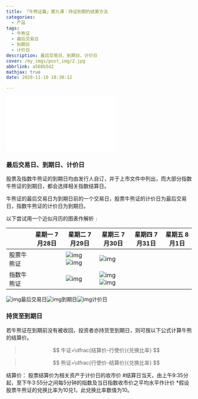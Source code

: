 ```yaml
---
title: 「牛熊证篇」第九课：持证到期的结算方法
categories:
  - 产品
tags:
  - 牛熊证
  - 最后交易日
  - 到期日
  - 计价日
description: 最后交易日、到期日、计价日
cover: /my_imgs/post_img/2.jpg
abbrlink: a568b5d2
mathjax: true
date: 2020-11-10 18:38:12

---
```


<div class="bilibili">
   <iframe src="//player.bilibili.com/player.html?aid=330179905&bvid=BV1YA411j7gz&cid=254456785&page=1" scrolling="no" border="0" frameborder="no" framespacing="0" allowfullscreen="true"> </iframe>
</div>


### 最后交易日、到期日、计价日

股票及指数牛熊证的到期日均由发行人自订，并于上市文件中列出，而大部分指数牛熊证的到期日，都会选择相关指数结算日。

牛熊证的最后交易日为到期日前的一个交易日，股票牛熊证的计价日为最后交易日，指数牛熊证的计价日为到期日。

以下尝试用一个近似月历的图表作解析﹕

|            | 星期一 7月28日 | 星期二 7月29日    | 星期三 7月30日   | 星期四 7月31日 | 星期五 8月1日 |
| ---------- | -------------- | ---------------- | ---------------- | -------------- | ------------- |
| 股票牛熊证 |  | ![img](https://cdn.jsdelivr.net/gh/baodongfan/baodongfan.github.io/posts/a568b5d2/green.png)![img](https://cdn.jsdelivr.net/gh/baodongfan/baodongfan.github.io/posts/a568b5d2/orange.png) | ![img](https://cdn.jsdelivr.net/gh/baodongfan/baodongfan.github.io/posts/a568b5d2/green-line.png) |                |               |
| 指数牛熊证 |                | ![img](https://cdn.jsdelivr.net/gh/baodongfan/baodongfan.github.io/posts/a568b5d2/green.png) | ![img](https://cdn.jsdelivr.net/gh/baodongfan/baodongfan.github.io/posts/a568b5d2/green-line.png)![img](https://cdn.jsdelivr.net/gh/baodongfan/baodongfan.github.io/posts/a568b5d2/orange.png) |                |               |

![img](https://cdn.jsdelivr.net/gh/baodongfan/baodongfan.github.io/posts/a568b5d2/green.png)最后交易日![img](https://cdn.jsdelivr.net/gh/baodongfan/baodongfan.github.io/posts/a568b5d2/green-line.png)到期日![img](https://cdn.jsdelivr.net/gh/baodongfan/baodongfan.github.io/posts/a568b5d2/orange.png)计价日

### 持货至到期日

若牛熊证在到期前没有被收回，投资者亦持货至到期日，则可按以下公式计算牛熊的结算价。
> $$
牛证=\dfrac{结算价-行使价}{兑换比率}
$$

> $$
熊证=\dfrac{行使价-结算价}{兑换比率}
$$



 

结算价： 
股票结算价为相关资产于计价日的收市价
\#结算日当天，由上午9:35分起，至下午3:55分之间每5分钟的指数及当日指数收市价之平均水平作计价 
*假设股票牛熊证的兌换比率为10兑1，此兌换比率数值为10。